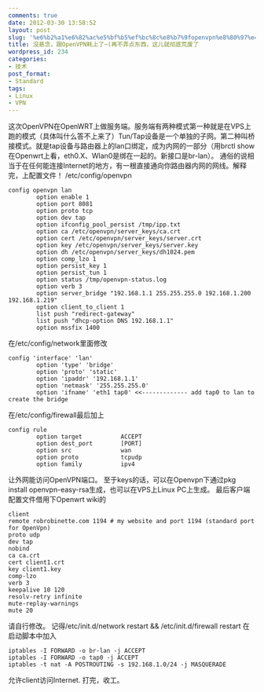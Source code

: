 ```yaml
---
comments: true
date: 2012-03-30 13:58:52
layout: post
slug: '%e6%b2%a1%e6%82%ac%e5%bf%b5%ef%bc%8c%e8%b7%9fopenvpn%e8%80%97%e4%b8%8a%e4%ba%86%e5%86%8d%e4%b8%8d%e5%bc%84%e7%82%b9%e4%b8%9c%e8%a5%bf%ef%bc%8c%e8%bf%99%e5%84%bf%e5%b0%b1%e5%bd%bb%e5%ba%95%e8%8d%92'
title: 没悬念，跟OpenVPN耗上了~(再不弄点东西，这儿就彻底荒废了
wordpress_id: 234
categories:
- 技术
post_format:
- Standard
tags:
- Linux
- VPN
---
```


这次OpenVPN在OpenWRT上做服务端。服务端有两种模式第一种就是在VPS上跑的模式（具体叫什么答不上来了）Tun/Tap设备是一个单独的子网。第二种叫桥接模式。就是tap设备与路由器上的lan口绑定，成为内网的一部分（用brctl show在Openwrt上看，eth0.X、Wlan0是绑在一起的。新接口是br-lan）。
通俗的说相当于在任何能连接Internet的地方，有一根直接通向你路由器内网的网线。解释完，上配置文件！
/etc/config/openvpn

    
     
    config openvpn lan
            option enable 1
            option port 8081
            option proto tcp
            option dev tap
            option ifconfig_pool_persist /tmp/ipp.txt
            option ca /etc/openvpn/server_keys/ca.crt
            option cert /etc/openvpn/server_keys/server.crt
            option key /etc/openvpn/server_keys/server.key
            option dh /etc/openvpn/server_keys/dh1024.pem
            option comp_lzo 1
            option persist_key 1
            option persist_tun 1
            option status /tmp/openvpn-status.log
            option verb 3
            option server_bridge "192.168.1.1 255.255.255.0 192.168.1.200 192.168.1.219"
            option client_to_client 1
            list push "redirect-gateway"
            list push "dhcp-option DNS 192.168.1.1"
            option mssfix 1400
    


在/etc/config/network里面修改


    
     
    config 'interface' 'lan'
            option 'type' 'bridge'
            option 'proto' 'static'
            option 'ipaddr' '192.168.1.1'
            option 'netmask' '255.255.255.0'
            option 'ifname' 'eth1 tap0' <<------------- add tap0 to lan to create the bridge
    


在/etc/config/firewall最后加上

    
     
    config rule
            option target           ACCEPT
            option dest_port        [PORT]
            option src              wan
            option proto            tcpudp
            option family           ipv4
    


让外网能访问OpenVPN端口。
至于keys的话，可以在Openvpn下通过pkg install openvpn-easy-rsa生成，也可以在VPS上Linux PC上生成。
最后客户端配置文件借用下Openwrt wiki的

    
     
    client
    remote robrobinette.com 1194 # my website and port 1194 (standard port for OpenVpn)
    proto udp
    dev tap
    nobind
    ca ca.crt
    cert client1.crt
    key client1.key
    comp-lzo
    verb 3
    keepalive 10 120
    resolv-retry infinite
    mute-replay-warnings
    mute 20
    

请自行修改。
记得/etc/init.d/network restart && /etc/init.d/firewall restart
在启动脚本中加入

    
     
    iptables -I FORWARD -o br-lan -j ACCEPT
    iptables -I FORWARD -o tap0 -j ACCEPT
    iptables -t nat -A POSTROUTING -s 192.168.1.0/24 -j MASQUERADE
    

允许client访问Internet.
打完，收工。
